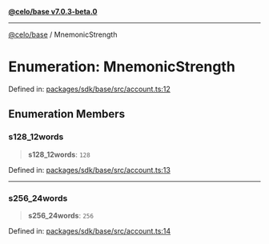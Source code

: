 [**@celo/base v7.0.3-beta.0**](../README.md)

***

[@celo/base](../README.md) / MnemonicStrength

# Enumeration: MnemonicStrength

Defined in: [packages/sdk/base/src/account.ts:12](https://github.com/celo-org/developer-tooling/blob/master/packages/sdk/base/src/account.ts#L12)

## Enumeration Members

### s128\_12words

> **s128\_12words**: `128`

Defined in: [packages/sdk/base/src/account.ts:13](https://github.com/celo-org/developer-tooling/blob/master/packages/sdk/base/src/account.ts#L13)

***

### s256\_24words

> **s256\_24words**: `256`

Defined in: [packages/sdk/base/src/account.ts:14](https://github.com/celo-org/developer-tooling/blob/master/packages/sdk/base/src/account.ts#L14)
